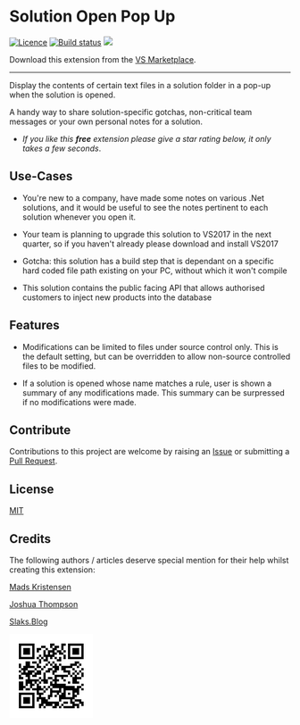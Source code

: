 [AppVeyorProjectUrl]: https://ci.appveyor.com/project/GregTrevellick/solutionopenpopup
[AppVeyorProjectBuildStatusBadgeSvg]: https://ci.appveyor.com/api/projects/status/ap87wkdaam6jkgui?svg=true
[GitHubRepoURL]: https://github.com/GregTrevellick/SolutionOpenPopUp
[GitHubRepoIssuesURL]: https://github.com/GregTrevellick/SolutionOpenPopUp/issues
[GitHubRepoPullRequestsURL]: https://github.com/GregTrevellick/SolutionOpenPopUp/pulls
[VersionNumberBadgeURL]: https://vsmarketplacebadge.apphb.com/version/GregTrevellick.SolutionOpenPopUp.svg
[VisualStudioURL]: https://www.visualstudio.com/
[VSMarketplaceUrl]: https://marketplace.visualstudio.com/items?itemName=GregTrevellick.SolutionOpenPopUp
[VSMarketplaceReviewsUrl]: https://marketplace.visualstudio.com/items?itemName=GregTrevellick.SolutionOpenPopUp#review-details


# Solution Open Pop Up

[![Licence](https://img.shields.io/github/license/gittools/gitlink.svg)](/LICENSE.txt)
[![Build status][AppVeyorProjectBuildStatusBadgeSvg]][AppVeyorProjectUrl]
[![][VersionNumberBadgeURL]][VSMarketplaceUrl]
<!--![](https://vsmarketplacebadge.apphb.com/installs/GregTrevellick.SolutionOpenPopUp.svg)-->
<!--![](https://vsmarketplacebadge.apphb.com/rating/GregTrevellick.SolutionOpenPopUp.svg)-->

Download this extension from the [VS Marketplace][VSMarketplaceUrl].

---------------------------------------

<!--COPY START FOR VS GALLERY-->

Display the contents of certain text files in a solution folder in a pop-up when the solution is opened.

A handy way to share solution-specific gotchas, non-critical team messages or your own personal notes for a solution. 

 - *If you like this ***free*** extension please give a star rating below, it only takes a few seconds*.

## Use-Cases

 - You're new to a company, have made some notes on various .Net solutions, and it would be useful to see the notes pertinent to each solution whenever you open it.

 - Your team is planning to upgrade this solution to VS2017 in the next quarter, so if you haven't already please download and install VS2017

 - Gotcha: this solution has a build step that is dependant on a specific hard coded file path existing on your PC, without which it won't compile

 - This solution contains the public facing API that allows authorised customers to inject new products into the database 
 
## Features

- Modifications can be limited to files under source control only. This is the default setting, but can be overridden to allow non-source controlled files to be modified.

- If a solution is opened whose name matches a rule, user is shown a summary of any modifications made. This summary can be surpressed if no modifications were made.

<!--COPY END FOR VS GALLERY-->

## Contribute

Contributions to this project are welcome by raising an [Issue][GitHubRepoIssuesURL] or submitting a [Pull Request][GitHubRepoPullRequestsURL].

## License

[MIT](/LICENSE.txt)

## Credits

The following authors / articles deserve special mention for their help whilst creating this extension:

[Mads Kristensen](https://channel9.msdn.com/Events/Build/2016/B886)

[Joshua Thompson](http://schmalls.com/2015/01/19/adventures-in-visual-studio-extension-development-part-2)

[Slaks.Blog](http://blog.slaks.net/2013-11-10/extending-visual-studio-part-2-core-concepts/)

[![](./chart.png)][VSMarketplaceUrl]
